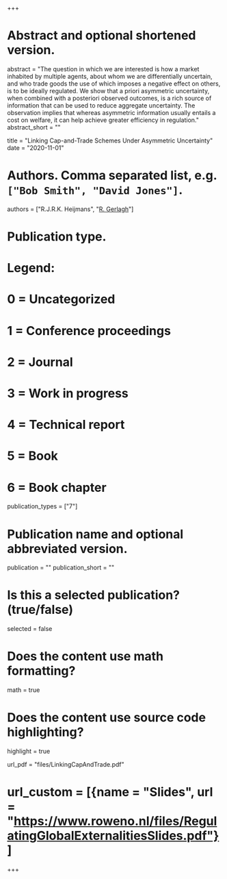 +++
# Abstract and optional shortened version.
abstract = "The question in which we are interested is how a market inhabited by multiple agents, about whom we are differentially uncertain, and who trade goods the use of which imposes a negative effect on others, is to be ideally regulated. We show that a priori asymmetric uncertainty, when combined with a posteriori observed outcomes, is a rich source of information that can be used to reduce aggregate uncertainty. The observation implies that whereas asymmetric information usually entails a cost on welfare, it can help achieve greater efficiency in regulation."
abstract_short = ""

title = "Linking Cap-and-Trade Schemes Under Asymmetric Uncertainty"
date = "2020-11-01"

# Authors. Comma separated list, e.g. `["Bob Smith", "David Jones"]`.
authors = ["R.J.R.K. Heijmans", "[R. Gerlagh](http://www.gerlagh.nl)"]

# Publication type.
# Legend:
# 0 = Uncategorized
# 1 = Conference proceedings
# 2 = Journal
# 3 = Work in progress
# 4 = Technical report
# 5 = Book
# 6 = Book chapter
publication_types = ["7"]

# Publication name and optional abbreviated version.
publication = ""
publication_short = ""

# Is this a selected publication? (true/false)
selected = false


# Does the content use math formatting?
math = true

# Does the content use source code highlighting?
highlight = true

url_pdf = "files/LinkingCapAndTrade.pdf"

# url_custom = [{name = "Slides", url = "https://www.roweno.nl/files/RegulatingGlobalExternalitiesSlides.pdf"}]


+++
